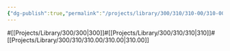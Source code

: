```yaml
---
{"dg-publish":true,"permalink":"/projects/library/300/310/310-00/310-00/","noteIcon":"0","created":"2024-02-21T00:56:21.374+09:00","updated":"2024-02-21T01:00:52.611+09:00"}
---
```


#[[Projects/Library/300/300\|300]]#[[Projects/Library/300/310/310\|310]]#[[Projects/Library/300/310/310.00/310.00\|310.00]]

